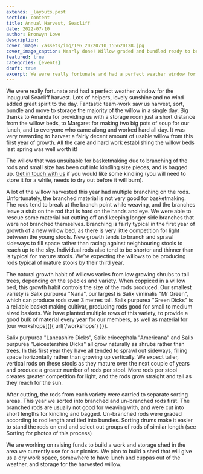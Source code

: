 ```yaml
---
extends: _layouts.post
section: content
title: Annual Harvest, Seacliff
date: 2022-07-10
author: Bronwyn Lowe
description: 
cover_image: /assets/img/IMG_20220710_155620128.jpg
cover_image_caption: Nearly done! Willow graded and bundled ready to be taken to storage.
featured: true
categories: [events]
draft: true
excerpt: We were really fortunate and had a perfect weather window for the inaugural Seacliff harvest.
---
```


We were really fortunate and had a perfect weather window for the inaugural Seacliff harvest. Lots of helpers, lovely sunshine and no wind added great spirit to the day. Fantastic team-work saw us harvest, sort, bundle and move to storage the majority of the willow in a single day. Big thanks to Amanda for providing us with a storage room just a short distance from the willow beds, to Margaret for making two big pots of soup for our lunch, and to everyone who came along and worked hard all day. It was very rewarding to harvest a fairly decent amount of usable willow from this first year of growth. All the care and hard work establishing the willow beds last spring was well worth it! 

<x-img src="/assets/img/IMG_20220710_133907061.jpg" caption='Harvested rods of one-year old Salix purpurea "Nana", all very short with dense branching.' class="float-left w-1/3 mx-2 my-2"/>

<x-img src="/assets/img/IMG_20220710_113743844.jpg" caption='Making short work of the Salix purpurea "Green Dicks" section of the willow bed. The taller growing cultivar on the left is Salix triandra "Black Maul".' class="float-right w-1/3 mx-2 my-2"/>

The willow that was unsuitable for basketmaking due to branching of the rods and small size has been cut into kindling size pieces, and is bagged up. [Get in touch with us](/contact) if you would like some kindling (you will need to store it for a while, needs to dry out before it will burn).

<x-img src="/assets/img/IMG_20220710_134122401.jpg" caption='Harvesting Salix purpurea "Lancashire Dicks", Salix eriocephala "Americana" and Salix purpurea "Leistershire Dicks".' class="float-left w-1/3 mx-2 my-2"/>

<x-img src="/assets/img/IMG_20220710_113835465.jpg" caption='Sorting, grading and bundling Salix purpurea "Green Dicks"' class="float-right w-1/3 mx-2 my-2"/>

A lot of the willow harvested this year had multiple branching on the rods. Unfortunately, the branched material is not very good for basketmaking. The rods tend to break at the branch point while weaving, and the branches leave a stub on the rod that is hard on the hands and eye. We were able to rescue some material but cutting off and keeping longer side branches that were not branched themselves. Branching is fairly typical in the first year of growth of a new willow bed, as there is very little competition for light between the young stools. New growth tends to branch and sprawl sideways to fill space rather than racing against neighbouring stools to reach up to the sky. Individual rods also tend to be shorter and thinner than is typical for mature stools. We’re expecting the willows to be producing rods typical of mature stools by their third year.   

<x-img src="/assets/img/IMG_20220710_130848558_HDR.jpg" caption="A well earned break for lunch. Hot soup and buns much appreciated by all!" class="float-left w-1/3 mx-2 my-2"/>

The natural growth habit of willows varies from low growing shrubs to tall trees, depending on the species and variety. When coppiced in a willow bed, this growth habit controls the size of the rods produced. Our smallest variety is Salix purpurea "Nana", our largest is Salix viminalis "Mr Green", which can produce rods over 3 metres tall. Salix purpurea "Green Dicks" is a reliable basket making cultivar, producing rods good for small to medium sized baskets. We have planted multiple rows of this variety, to provide a good bulk of material every year for our members, as well as material for [our workshops]({{ url('/workshops') }}).

Salix purpurea "Lancashire Dicks", Salix eriocephala "Americana" and Salix purpurea "Leicestershire Dicks" all grow naturally as shrubs rather than trees. In this first year they have all tended to sprawl out sideways, filling space horizontally rather than growing up vertically. We expect taller, vertical rods on these stools as they mature over the next couple of years and produce a greater number of rods per stool. More rods per stool creates greater competition for light, and the rods grow straight and tall as they reach for the sun.

After cutting, the rods from each variety were carried to separate sorting areas. This year we sorted into branched and un-branched rods first. The branched rods are usually not good for weaving with, and were cut into short lengths for kindling and bagged. Un-branched rods were graded according to rod length and tied into bundles. Sorting drums make it easier to stand the rods on end and select out groups of rods of similar length (see Sorting for photos of this process) 

We are working on raising funds to build a work and storage shed in the area we currently use for our picnics. We plan to build a shed that will give us a dry work space, somewhere to have lunch and cuppas out of the weather, and storage for the harvested willow.


